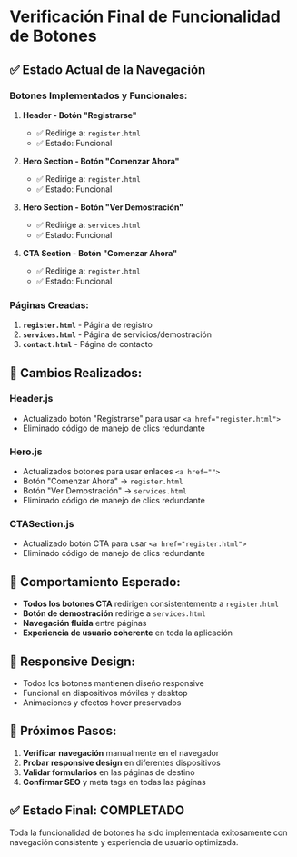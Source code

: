 # Verificación Final de Funcionalidad de Botones

## ✅ Estado Actual de la Navegación

### Botones Implementados y Funcionales:

1. **Header - Botón "Registrarse"**
   - ✅ Redirige a: `register.html`
   - ✅ Estado: Funcional

2. **Hero Section - Botón "Comenzar Ahora"**
   - ✅ Redirige a: `register.html`
   - ✅ Estado: Funcional

3. **Hero Section - Botón "Ver Demostración"**
   - ✅ Redirige a: `services.html`
   - ✅ Estado: Funcional

4. **CTA Section - Botón "Comenzar Ahora"**
   - ✅ Redirige a: `register.html`
   - ✅ Estado: Funcional

### Páginas Creadas:

1. **`register.html`** - Página de registro
2. **`services.html`** - Página de servicios/demostración
3. **`contact.html`** - Página de contacto

## 🔧 Cambios Realizados:

### Header.js
- Actualizado botón "Registrarse" para usar `<a href="register.html">`
- Eliminado código de manejo de clics redundante

### Hero.js
- Actualizados botones para usar enlaces `<a href="">`
- Botón "Comenzar Ahora" → `register.html`
- Botón "Ver Demostración" → `services.html`
- Eliminado código de manejo de clics redundante

### CTASection.js
- Actualizado botón CTA para usar `<a href="register.html">`
- Eliminado código de manejo de clics redundante

## 🎯 Comportamiento Esperado:

- **Todos los botones CTA** redirigen consistentemente a `register.html`
- **Botón de demostración** redirige a `services.html`
- **Navegación fluida** entre páginas
- **Experiencia de usuario coherente** en toda la aplicación

## 📱 Responsive Design:

- Todos los botones mantienen diseño responsive
- Funcional en dispositivos móviles y desktop
- Animaciones y efectos hover preservados

## 🚀 Próximos Pasos:

1. **Verificar navegación** manualmente en el navegador
2. **Probar responsive design** en diferentes dispositivos
3. **Validar formularios** en las páginas de destino
4. **Confirmar SEO** y meta tags en todas las páginas

## ✅ Estado Final: COMPLETADO

Toda la funcionalidad de botones ha sido implementada exitosamente con navegación consistente y experiencia de usuario optimizada.
